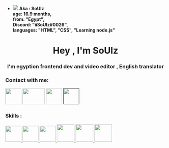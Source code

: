 - <img src="https://cdn.discordapp.com/emojis/944674575667560560.png">  **Aka : SoUlz <br> 
    age: 16.9 months,<br>
    from: "Egypt", <br>
    Discord: "iiSoUlz#0026", <br>
    languages: "HTML", "CSS", "Learning node.js" <br>**


<h1 align="center">Hey , I'm SoUlz</h1>
<h3 align="center">I'm egyption frontend dev and video editor , English translator </h3>

<h3 align="left">Contact with me:</h3>
<p align="left">
    <a href="https://www.instagram.com/X2_69x/"><img src="https://is.gd/UQdHLn" width="50px" height="50px"></a>
    <a href="https://www.youtube.com/channel/UCaIsSFDe6_RdkI6qh9dzD1w"><img src="https://is.gd/ypnz1A" width=70px" height="50px"></a>
    <a href="https://discord.com/users/779536788058013697"><img src="https://is.gd/6jTTDB" width="50px" height="50px"></a>
    <a href=""><img src="" width="50px" height="50px"></a>
</p>

<h3 align="left">Skills :</h3>
<a href="https://www.instagram.com/X2_69x/"> <img src="https://is.gd/dJfvXj" width="50px" heigh="50px"> </a>
<a href="https://www.instagram.com/X2_69x/"> <img src="https://is.gd/VXsOoC" width="50px" heigh="50px"> </a>
<a href="https://www.instagram.com/X2_69x/"> <img src="https://is.gd/jVB5yR" width="50px" heigh="50px"> </a>
<a href="https://www.instagram.com/X2_69x/"> <img src="https://is.gd/T5rIf7" width="55px" heigh="55px"> </a>
<a href="https://www.instagram.com/X2_69x/"> <img src="https://is.gd/W4vuXL" width="55px" heigh="55px"> </a>
<a href="https://www.instagram.com/X2_69x/"> <img src="https://is.gd/hncUFy" width="55px" heigh="55px"> </a>

